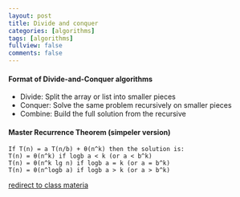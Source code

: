 ```yaml
---
layout: post
title: Divide and conquer
categories: [algorithms]
tags: [algorithms]
fullview: false
comments: false
---
```


#### Format of Divide-and-Conquer algorithms

- Divide: Split the array or list into smaller pieces
- Conquer: Solve the same problem recursively on smaller pieces
- Combine: Build the full solution from the recursive

#### Master Recurrence Theorem (simpeler version)
	If T(n) = a T(n/b) + θ(n^k) then the solution is:
	T(n) = θ(n^k) if logb a < k (or a < b^k)
	T(n) = θ(n^k lg n) if logb a = k (or a = b^k)
	T(n) = θ(n^logb a) if logb a > k (or a > b^k)

[redirect to class materia](http://cs470.cs.ua.edu/fall2017/schedule.htm)
